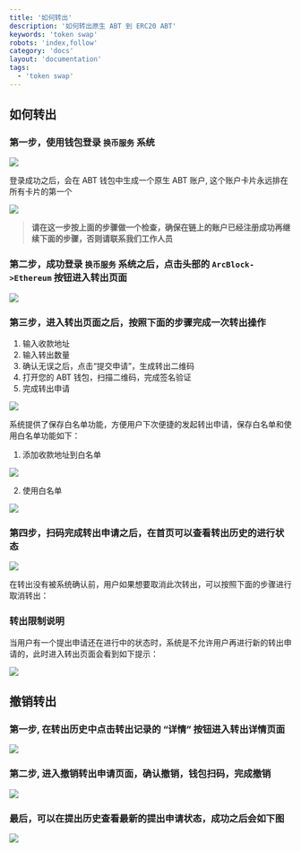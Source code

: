 ```yaml
---
title: '如何转出'
description: '如何转出原生 ABT 到 ERC20 ABT'
keywords: 'token swap'
robots: 'index,follow'
category: 'docs'
layout: 'documentation'
tags:
  - 'token swap'
---
```


## 如何转出

### 第一步，使用钱包登录 `换币服务` 系统

![](../imgs/login_system.png)

登录成功之后，会在 ABT 钱包中生成一个原生 ABT 账户, 这个账户卡片永远排在所有卡片的第一个

![](../imgs/native_abt_account.png)

> **请在这一步按上面的步骤做一个检查，确保在链上的账户已经注册成功再继续下面的步骤，否则请联系我们工作人员**

### 第二步，成功登录 `换币服务` 系统之后，点击头部的 `ArcBlock->Ethereum` 按钮进入转出页面

![](../imgs/enter_withdraw.png)

### 第三步，进入转出页面之后，按照下面的步骤完成一次转出操作

1. 输入收款地址
2. 输入转出数量
3. 确认无误之后，点击“提交申请”，生成转出二维码
4. 打开您的 ABT 钱包，扫描二维码，完成签名验证
5. 完成转出申请

![](../imgs/withdraw_action.png)

系统提供了保存白名单功能，方便用户下次便捷的发起转出申请，保存白名单和使用白名单功能如下：

1. 添加收款地址到白名单

![](../imgs/save_whitelist.png)

2. 使用白名单

![](../imgs/use_whitelist.png)

### 第四步，扫码完成转出申请之后，在首页可以查看转出历史的进行状态

![](../imgs/withdraw_history.png)

在转出没有被系统确认前，用户如果想要取消此次转出，可以按照下面的步骤进行取消转出：

### 转出限制说明

当用户有一个提出申请还在进行中的状态时，系统是不允许用户再进行新的转出申请的，此时进入转出页面会看到如下提示：

![](../imgs/withdraw_limit.png)

## 撤销转出

### 第一步, 在转出历史中点击转出记录的 “详情” 按钮进入转出详情页面

![](../imgs/start_cancel_withdraw.png)

### 第二步, 进入撤销转出申请页面，确认撤销，钱包扫码，完成撤销

![](../imgs/cancel_withdraw.png)

### 最后，可以在提出历史查看最新的提出申请状态，成功之后会如下图

![](../imgs/cancel_withdraw_success.png)

